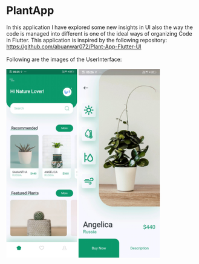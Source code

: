 # PlantApp
In this application I have explored some new insights in UI also the way the code is managed into different is one of the ideal ways of organizing Code in Flutter. This application is inspired by the following repository: https://github.com/abuanwar072/Plant-App-Flutter-UI
<br/>
<br/>
Following are the images of the UserInterface:
<br><br>
<img src = "github_readme_images/home_page.jpg" height = "500">
<img src = "github_readme_images/detailed_screen.jpg" height = "500">
